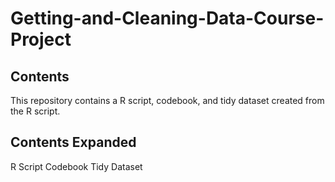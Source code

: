 # Getting-and-Cleaning-Data-Course-Project

## Contents
This repository contains a R script, codebook, and tidy dataset created from the R script.

## Contents Expanded
R Script
Codebook
Tidy Dataset
